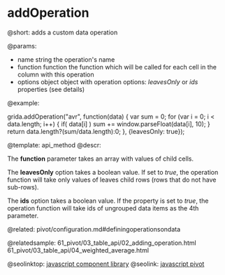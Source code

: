 addOperation
=============

@short:
	adds a custom data operation

@params:

- name				string			the operation's name
- function			function		the function which will be called for each cell in the column with this operation
- options			object			object with operation options: <i>leavesOnly</i> or <i>ids</i> properties (see details)


@example:

grida.addOperation("avr", function(data) {
	var sum = 0;
	for (var i = 0; i < data.length; i++) {
		if( data[i] )
		sum += window.parseFloat(data[i], 10);
	}
	return data.length?(sum/data.length):0;
}, {leavesOnly: true});


@template:	api_method
@descr:

The **function** parameter takes an array with values of child cells. 

The **leavesOnly** option takes a boolean value. If set to *true*, the operation function will take only values of leaves child rows (rows that do not have sub-rows).

The **ids** option takes a boolean value. If the property is set to *true*, the operation function will take ids of 
ungrouped data items as the 4th parameter.

@related:
pivot/configuration.md#definingoperationsondata

@relatedsample:
61_pivot/03_table_api/02_adding_operation.html
61_pivot/03_table_api/04_weighted_average.html

@seolinktop: [javascript component library](https://webix.com)
@seolink: [javascript pivot](https://webix.com/pivot/)